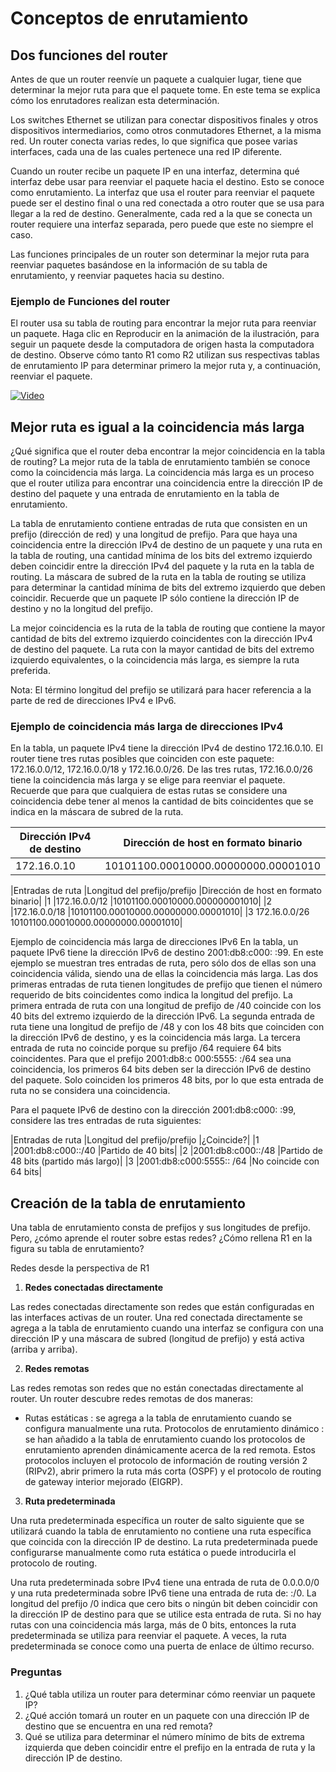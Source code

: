 # Conceptos de enrutamiento

## Dos funciones del router

Antes de que un router reenvíe un paquete a cualquier lugar, tiene que determinar la mejor ruta para que el paquete tome. En este tema se explica cómo los enrutadores realizan esta determinación.

Los switches Ethernet se utilizan para conectar dispositivos finales y otros dispositivos intermediarios, como otros conmutadores Ethernet, a la misma red. Un router conecta varias redes, lo que significa que posee varias interfaces, cada una de las cuales pertenece una red IP diferente.

Cuando un router recibe un paquete IP en una interfaz, determina qué interfaz debe usar para reenviar el paquete hacia el destino. Esto se conoce como enrutamiento. La interfaz que usa el router para reenviar el paquete puede ser el destino final o una red conectada a otro router que se usa para llegar a la red de destino. Generalmente, cada red a la que se conecta un router requiere una interfaz separada, pero puede que este no siempre el caso.

Las funciones principales de un router son determinar la mejor ruta para reenviar paquetes basándose en la información de su tabla de enrutamiento, y reenviar paquetes hacia su destino.

### Ejemplo de Funciones del router
El router usa su tabla de routing para encontrar la mejor ruta para reenviar un paquete. Haga clic en Reproducir en la animación de la ilustración, para seguir un paquete desde la computadora de origen hasta la computadora de destino. Observe cómo tanto R1 como R2 utilizan sus respectivas tablas de enrutamiento IP para determinar primero la mejor ruta y, a continuación, reenviar el paquete.

[![Video]()](./video/video_routing_1.mov)


## Mejor ruta es igual a la coincidencia más larga

¿Qué significa que el router deba encontrar la mejor coincidencia en la tabla de routing? La mejor ruta de la tabla de enrutamiento también se conoce como la coincidencia más larga. La coincidencia más larga es un proceso que el router utiliza para encontrar una coincidencia entre la dirección IP de destino del paquete y una entrada de enrutamiento en la tabla de enrutamiento.

La tabla de enrutamiento contiene entradas de ruta que consisten en un prefijo (dirección de red) y una longitud de prefijo. Para que haya una coincidencia entre la dirección IPv4 de destino de un paquete y una ruta en la tabla de routing, una cantidad mínima de los bits del extremo izquierdo deben coincidir entre la dirección IPv4 del paquete y la ruta en la tabla de routing. La máscara de subred de la ruta en la tabla de routing se utiliza para determinar la cantidad mínima de bits del extremo izquierdo que deben coincidir. Recuerde que un paquete IP sólo contiene la dirección IP de destino y no la longitud del prefijo.

La mejor coincidencia es la ruta de la tabla de routing que contiene la mayor cantidad de bits del extremo izquierdo coincidentes con la dirección IPv4 de destino del paquete. La ruta con la mayor cantidad de bits del extremo izquierdo equivalentes, o la coincidencia más larga, es siempre la ruta preferida.

Nota: El término longitud del prefijo se utilizará para hacer referencia a la parte de red de direcciones IPv4 e IPv6.

### Ejemplo de coincidencia más larga de direcciones IPv4
En la tabla, un paquete IPv4 tiene la dirección IPv4 de destino 172.16.0.10. El router tiene tres rutas posibles que coinciden con este paquete: 172.16.0.0/12, 172.16.0.0/18 y 172.16.0.0/26. De las tres rutas, 172.16.0.0/26 tiene la coincidencia más larga y se elige para reenviar el paquete. Recuerde que para que cualquiera de estas rutas se considere una coincidencia debe tener al menos la cantidad de bits coincidentes que se indica en la máscara de subred de la ruta.

|Dirección IPv4 de destino	|Dirección de host en formato binario|
|--|--|
|172.16.0.10|	10101100.00010000.00000000.00001010|


|Entradas de ruta	|Longitud del prefijo/prefijo	|Dirección de host en formato binario|
|1	|172.16.0.0/12	|10101100.00010000.000000001010|
|2	|172.16.0.0/18	|10101100.00010000.00000000.00001010|
|3	172.16.0.0/26	10101100.00010000.00000000.00001010|

Ejemplo de coincidencia más larga de direcciones IPv6
En la tabla, un paquete IPv6 tiene la dirección IPv6 de destino 2001:db8:c000: :99. En este ejemplo se muestran tres entradas de ruta, pero sólo dos de ellas son una coincidencia válida, siendo una de ellas la coincidencia más larga. Las dos primeras entradas de ruta tienen longitudes de prefijo que tienen el número requerido de bits coincidentes como indica la longitud del prefijo. La primera entrada de ruta con una longitud de prefijo de /40 coincide con los 40 bits del extremo izquierdo de la dirección IPv6. La segunda entrada de ruta tiene una longitud de prefijo de /48 y con los 48 bits que coinciden con la dirección IPv6 de destino, y es la coincidencia más larga. La tercera entrada de ruta no coincide porque su prefijo /64 requiere 64 bits coincidentes. Para que el prefijo 2001:db8:c 000:5555: :/64 sea una coincidencia, los primeros 64 bits deben ser la dirección IPv6 de destino del paquete. Solo coinciden los primeros 48 bits, por lo que esta entrada de ruta no se considera una coincidencia.

Para el paquete IPv6 de destino con la dirección 2001:db8:c000: :99, considere las tres entradas de ruta siguientes:

|Entradas de ruta	|Longitud del prefijo/prefijo	|¿Coincide?|
|1	|2001:db8:c000::/40	|Partido de 40 bits|
|2	|2001:db8:c000::/48	|Partido de 48 bits (partido más largo)|
|3	|2001:db8:c000:5555:: /64	|No coincide con 64 bits|

## Creación de la tabla de enrutamiento
Una tabla de enrutamiento consta de prefijos y sus longitudes de prefijo. Pero, ¿cómo aprende el router sobre estas redes? ¿Cómo rellena R1 en la figura su tabla de enrutamiento?

Redes desde la perspectiva de R1


1. **Redes conectadas directamente**

Las redes conectadas directamente son redes que están configuradas en las interfaces activas de un router. Una red conectada directamente se agrega a la tabla de enrutamiento cuando una interfaz se configura con una dirección IP y una máscara de subred (longitud de prefijo) y está activa (arriba y arriba).

2. **Redes remotas**

Las redes remotas son redes que no están conectadas directamente al router. Un router descubre redes remotas de dos maneras:

- Rutas estáticas : se agrega a la tabla de enrutamiento cuando se configura manualmente una ruta. Protocolos de enrutamiento dinámico : se han añadido a la tabla de enrutamiento cuando los protocolos de enrutamiento aprenden dinámicamente acerca de la red remota. Estos protocolos incluyen el protocolo de información de routing versión 2 (RIPv2), abrir primero la ruta más corta (OSPF) y el protocolo de routing de gateway interior mejorado (EIGRP).

3. **Ruta predeterminada**

Una ruta predeterminada específica un router de salto siguiente que se utilizará cuando la tabla de enrutamiento no contiene una ruta específica que coincida con la dirección IP de destino. La ruta predeterminada puede configurarse manualmente como ruta estática o puede introducirla el protocolo de routing.

Una ruta predeterminada sobre IPv4 tiene una entrada de ruta de 0.0.0.0/0 y una ruta predeterminada sobre IPv6 tiene una entrada de ruta de: :/0. La longitud del prefijo /0 indica que cero bits o ningún bit deben coincidir con la dirección IP de destino para que se utilice esta entrada de ruta. Si no hay rutas con una coincidencia más larga, más de 0 bits, entonces la ruta predeterminada se utiliza para reenviar el paquete. A veces, la ruta predeterminada se conoce como una puerta de enlace de último recurso.

### Preguntas

1. ¿Qué tabla utiliza un router para determinar cómo reenviar un paquete IP?
2. ¿Qué acción tomará un router en un paquete con una dirección IP de destino que se encuentra en una red remota?
3. Qué se utiliza para determinar el número mínimo de bits de extrema izquierda que deben coincidir entre el prefijo en la entrada de ruta y la dirección IP de destino.

